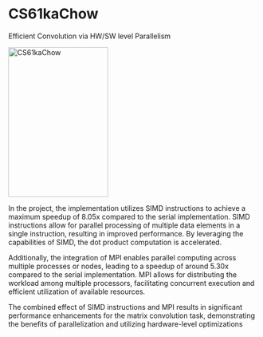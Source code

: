 # CS61kaChow
Efficient Convolution via HW/SW level Parallelism

<a href="https://imgbb.com/"><img src="https://ibb.co/FqGztr2" alt="CS61kaChow" border="0" width="200" height="300"></a>

In the project, the implementation utilizes SIMD instructions to achieve a maximum speedup of 8.05x compared to the serial implementation. SIMD instructions allow for parallel processing of multiple data elements in a single instruction, resulting in improved performance. By leveraging the capabilities of SIMD, the dot product computation is accelerated.

Additionally, the integration of MPI enables parallel computing across multiple processes or nodes, leading to a speedup of around 5.30x compared to the serial implementation. MPI allows for distributing the workload among multiple processors, facilitating concurrent execution and efficient utilization of available resources.

The combined effect of SIMD instructions and MPI results in significant performance enhancements for the matrix convolution task, demonstrating the benefits of parallelization and utilizing hardware-level optimizations
